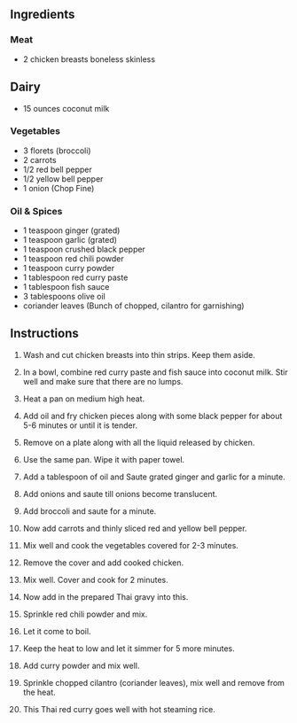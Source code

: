 ## Ingredients

### Meat
- 2 chicken breasts boneless skinless

## Dairy
- 15 ounces coconut milk

### Vegetables
- 3 florets (broccoli)
- 2 carrots
- 1/2 red bell pepper
- 1/2 yellow bell pepper
- 1 onion (Chop Fine)

### Oil & Spices
- 1 teaspoon ginger (grated)
- 1 teaspoon garlic (grated)
- 1 teaspoon crushed black pepper
- 1 teaspoon red chili powder
- 1 teaspoon curry powder
- 1 tablespoon red curry paste
- 1 tablespoon fish sauce
- 3 tablespoons olive oil
- coriander leaves (Bunch of chopped, cilantro for garnishing)

## Instructions

1. Wash and cut chicken breasts into thin strips. Keep them aside.

2. In a bowl, combine red curry paste and fish sauce into coconut milk. Stir well and make sure that there are no lumps.

3. Heat a pan on medium high heat.

4. Add oil and fry chicken pieces along with some black pepper for about 5-6 minutes or until it is tender.

5. Remove on a plate along with all the liquid released by chicken.

6. Use the same pan. Wipe it with paper towel.

7. Add a tablespoon of oil and Saute grated ginger and garlic for a minute.

8. Add onions and saute till onions become translucent.

9. Add broccoli and saute for a minute.

10. Now add carrots and thinly sliced red and yellow bell pepper.

11. Mix well and cook the vegetables covered for 2-3 minutes.

12. Remove the cover and add cooked chicken.

13. Mix well. Cover and cook for 2 minutes.

14. Now add in the prepared Thai gravy into this.

15. Sprinkle red chili powder and mix.

16. Let it come to boil.

17. Keep the heat to low and let it simmer for 5 more minutes.

18. Add curry powder and mix well.

19. Sprinkle chopped cilantro (coriander leaves), mix well and remove from the heat.

20. This Thai red curry goes well with hot steaming rice.